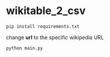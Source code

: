 # wikitable_2_csv

```
pip install requirements.txt
```

change **url** to the specific wikipedia URL

```
python main.py
```
